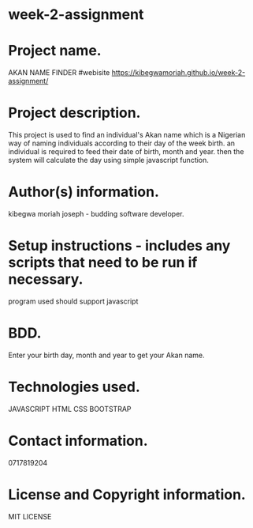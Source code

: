 # week-2-assignment
# Project name.
AKAN NAME FINDER
#webisite
https://kibegwamoriah.github.io/week-2-assignment/

# Project description.
This project is used to find an individual's Akan name which is a Nigerian way of naming individuals according to their day of the week birth.
an individual is required to feed their date of birth, month and year. then the system will calculate the day using simple javascript function.
# Author(s) information.
kibegwa moriah joseph - budding software developer.
# Setup instructions - includes any scripts that need to be run if necessary.
program used should support javascript
# BDD.
Enter your birth day, month and year to get your Akan name.
# Technologies used.
JAVASCRIPT
HTML
CSS
BOOTSTRAP

# Contact information.
0717819204

# License and Copyright information.
MIT LICENSE
